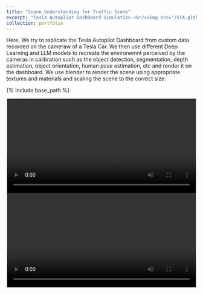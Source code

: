 ```yaml
---
title: "Scene Understanding for Traffic Scene"
excerpt: "Tesla Autopliot DashBoard Simulation <br/><img src='/STA.github.io/images/Video_1_0.jpg'>"
collection: portfolio
---
```


Here, We try to replicate the Tesla Autopilot Dashboard from custom data recorded on the cameraw of a Tesla Car. We then use different Deep Learning and LLM models to recreate the environemnt perceived by the cameras in calibration such as the object detection, segmentation, depth estimation, object orientation, human pose estimation, etc and render it on the dashboard. We use blender to render the scene using appropriate textures and materials and scaling the scene to the correct size.


{% include base_path %}

<div style="text-align: center;">
  <video controls width="500">
    <source src="./images/Video_1_1.mp4" type="video/mp4">
  </video>
</div>

<div style="text-align: center;">
  <video controls width="500">
    <source src="./images/Video_1_2.mp4" type="video/quicktime">
  </video>
</div>

